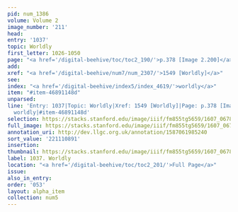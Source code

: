 ```yaml
---
pid: num_1386
volume: Volume 2
image_number: '211'
head:
entry: '1037'
topic: Worldly
first_letter: 1026-1050
page: "<a href='/digital-beehive/toc/toc2_190/'>p.378 [Image 2.200]</a>"
add:
xref: "<a href='/digital-beehive/num7/num_2307/'>1549 [Worldly]</a>"
see:
index: "<a href='/digital-beehive/index5/index_4619/'>worldly</a>"
item: "#item-46891148d"
unparsed:
line: 'Entry: 1037|Topic: Worldly|Xref: 1549 [Worldly]|Page: p.378 [Image 2.200]|Index:
  worldly|#item-46891148d'
selection: https://stacks.stanford.edu/image/iiif/fm855tg5659/1607_0678/422,891,2823,620/full/0/default.jpg
full_image: https://stacks.stanford.edu/image/iiif/fm855tg5659/1607_0678/full/full/0/default.jpg
annotation_uri: http://dev.llgc.org.uk/annotation/1587061985240
sort_value: '221110891'
insertion:
thumbnail: https://stacks.stanford.edu/image/iiif/fm855tg5659/1607_0678/422,891,600,180/250,/0/default.jpg
label: 1037. Worldly
location: "<a href='/digital-beehive/toc/toc2_201/'>Full Page</a>"
issue:
also_in_entry:
order: '053'
layout: alpha_item
collection: num5
---
```


